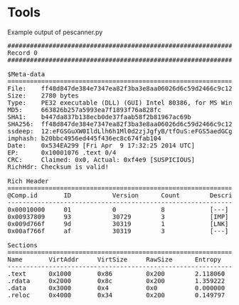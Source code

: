 # Tools
Example output of pescanner.py
<pre>
################################################################################\n
Record 0
################################################################################

$Meta-data
================================================================================
File:    ff48d847de384e7347ea82f3ba3e8aa06026d6c59d2466c9c12c05b519aed8ef
Size:    2780 bytes
Type:    PE32 executable (DLL) (GUI) Intel 80386, for MS Windows
MD5:     663826b257a5993ea7f1893f76a828fc
SHA1:    b447da837b138ecb0de37faab58f2b81967ac69b
SHA256:  ff48d847de384e7347ea82f3ba3e8aa06026d6c59d2466c9c12c05b519aed8ef
ssdeep:  12:eFGSGuXW0IldLlh6h1Ml0d2zjJgfyB/tfOuS:eFGS5aedGCgakzjmfekH
imphash: b20bbc4956ed445f436ec8c674fab104
Date:    0x534EA299 [Fri Apr  9 17:32:25 2014 UTC]
EP:      0x10001076 .text 0/4
CRC:     Claimed: 0x0, Actual: 0xf4e9 [SUSPICIOUS]
RichHdr: Checksum is valid!

Rich Header
================================================================================
@Comp.id       ID           Version      Count        Description
--------------------------------------------------------------------------------
0x00010000     01           0            8            [---] Unmarked objects
0x00937809     93           30729        3            [IMP] VS2008 SP1 build 30729
0x009d766f     9d           30319        1            [LNK] VS2010 build 30319
0x00af766f     af           30319        3            [---] Unknown

Sections
================================================================================
Name       VirtAddr     VirtSize     RawSize      Entropy
--------------------------------------------------------------------------------
.text      0x1000       0x86         0x200        2.118060
.rdata     0x2000       0x8c         0x200        1.359222
.data      0x3000       0x4          0x0          0.000000    [SUSPICIOUS]
.reloc     0x4000       0x34         0x200        0.149797    [SUSPICIOUS]
 </pre>
